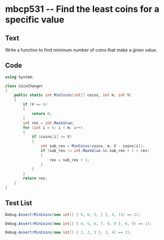 # mbcp531 -- Find the least coins for a specific value

## Text

Write a function to find minimum number of coins that make a given value.

## Code

```csharp
using System;

class CoinChanger
{
    public static int MinCoins(int[] coins, int m, int V)
    {
        if (V == 0)
        {
            return 0;
        }
        int res = int.MaxValue;
        for (int i = 0; i < m; i++)
        {
            if (coins[i] <= V)
            {
                int sub_res = MinCoins(coins, m, V - coins[i]);
                if (sub_res != int.MaxValue && sub_res + 1 < res)
                {
                    res = sub_res + 1;
                }
            }
        }
        return res;
    }
}
```

## Test List

```csharp
Debug.Assert(MinCoins(new int[] { 9, 6, 5, 1 }, 4, 11) == 2);
```

```csharp
Debug.Assert(MinCoins(new int[] { 4, 5, 6, 7, 8, 9 }, 6, 9) == 1);
```

```csharp
Debug.Assert(MinCoins(new int[] { 1, 2, 3 }, 3, 4) == 2);
```
